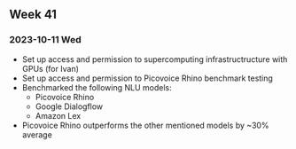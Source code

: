 ## Week 41

### 2023-10-11 Wed
- Set up access and permission to supercomputing infrastructructure with GPUs (for Ivan)
- Set up access and permission to Picovoice Rhino benchmark testing
- Benchmarked the following NLU models:
   - Picovoice Rhino
   - Google Dialogflow
   - Amazon Lex
- Picovoice Rhino outperforms the other mentioned models by ~30% average
